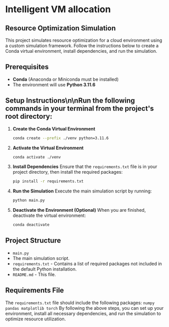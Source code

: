 # Intelligent VM allocation



## Resource Optimization Simulation

This project simulates resource optimization for a cloud environment using a custom simulation framework. Follow the instructions below to create a Conda virtual environment, install dependencies, and run the simulation.

## Prerequisites
   - **Conda** (Anaconda or Miniconda must be installed)
   - The environment will use **Python 3.11.6**

## Setup Instructions\n\nRun the following commands in your terminal from the project's root directory:
1. **Create the Conda Virtual Environment**
    ```bash
   conda create --prefix ./venv python=3.11.6
    ```
3. **Activate the Virtual Environment**
    ```bash
    conda activate ./venv
    ```
5. **Install Dependencies**
    Ensure that the `requirements.txt` file is in your project directory, then install the required packages:
    ```bash
    pip install -r requirements.txt
    ```
7. **Run the Simulation**
    Execute the main simulation script by running:
      ```bash
    python main.py
      ```
9. **Deactivate the Environment (Optional)**
    When you are finished, deactivate the virtual environment:
      ```bash
    conda deactivate
      ```


## Project Structure
   - `main.py` 
   - The main simulation script.
   - `requirements.txt` - Contains a list of required packages not included in the default Python installation.
- `README.md` - This file.
## Requirements File
The `requirements.txt` file should include the following packages:
```numpy pandas matplotlib torch```
By following the above steps, you can set up your environment, install all necessary dependencies, and run the simulation to optimize resource utilization.
